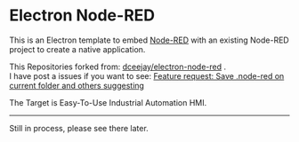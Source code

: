 # Electron Node-RED

This is an Electron template to embed [Node-RED](https://nodered.org) with an existing Node-RED project to create a native application.  

This Repositories forked from: [dceejay/electron-node-red](https://github.com/dceejay/electron-node-red) .  
I have post a issues if you want to see: [Feature request: Save .node-red on current folder and others suggesting](https://github.com/dceejay/electron-node-red/issues/13)  

The Target is Easy-To-Use Industrial Automation HMI.  

------------

Still in process, please see there later.  
